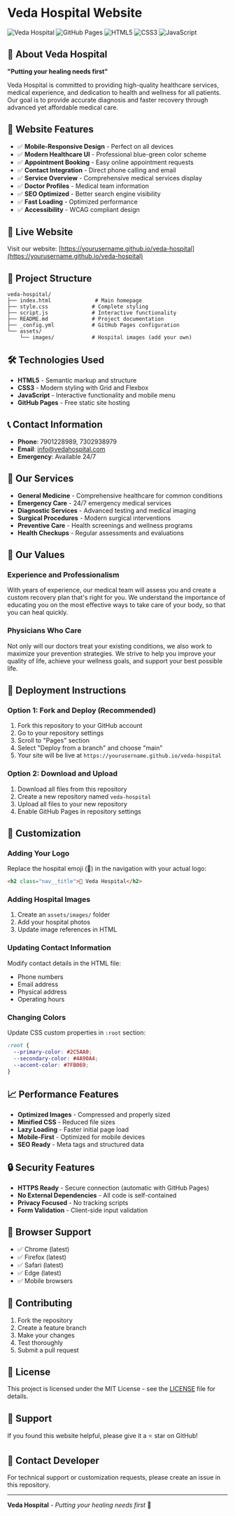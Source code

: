 # Veda Hospital Website

![Veda Hospital](https://img.shields.io/badge/Status-Live-brightgreen)
![GitHub Pages](https://img.shields.io/badge/Deployed-GitHub%20Pages-blue)
![HTML5](https://img.shields.io/badge/HTML5-E34F26?logo=html5&logoColor=white)
![CSS3](https://img.shields.io/badge/CSS3-1572B6?logo=css3&logoColor=white)
![JavaScript](https://img.shields.io/badge/JavaScript-F7DF1E?logo=javascript&logoColor=black)

## 🏥 About Veda Hospital

**"Putting your healing needs first"**

Veda Hospital is committed to providing high-quality healthcare services, medical experience, and dedication to health and wellness for all patients. Our goal is to provide accurate diagnosis and faster recovery through advanced yet affordable medical care.

## 🌟 Website Features

- ✅ **Mobile-Responsive Design** - Perfect on all devices
- ✅ **Modern Healthcare UI** - Professional blue-green color scheme
- ✅ **Appointment Booking** - Easy online appointment requests
- ✅ **Contact Integration** - Direct phone calling and email
- ✅ **Service Overview** - Comprehensive medical services display
- ✅ **Doctor Profiles** - Medical team information
- ✅ **SEO Optimized** - Better search engine visibility
- ✅ **Fast Loading** - Optimized performance
- ✅ **Accessibility** - WCAG compliant design

## 🚀 Live Website

Visit our website: [https://yourusername.github.io/veda-hospital](https://yourusername.github.io/veda-hospital)

## 📁 Project Structure

```
veda-hospital/
├── index.html              # Main homepage
├── style.css              # Complete styling
├── script.js              # Interactive functionality
├── README.md              # Project documentation
├── _config.yml            # GitHub Pages configuration
└── assets/
    └── images/            # Hospital images (add your own)
```

## 🛠️ Technologies Used

- **HTML5** - Semantic markup and structure
- **CSS3** - Modern styling with Grid and Flexbox
- **JavaScript** - Interactive functionality and mobile menu
- **GitHub Pages** - Free static site hosting

## 📞 Contact Information

- **Phone**: 7901228989, 7302938979
- **Email**: info@vedahospital.com
- **Emergency**: Available 24/7

## 🏥 Our Services

- **General Medicine** - Comprehensive healthcare for common conditions
- **Emergency Care** - 24/7 emergency medical services
- **Diagnostic Services** - Advanced testing and medical imaging
- **Surgical Procedures** - Modern surgical interventions
- **Preventive Care** - Health screenings and wellness programs
- **Health Checkups** - Regular assessments and evaluations

## 👥 Our Values

### Experience and Professionalism
With years of experience, our medical team will assess you and create a custom recovery plan that's right for you. We understand the importance of educating you on the most effective ways to take care of your body, so that you can heal quickly.

### Physicians Who Care
Not only will our doctors treat your existing conditions, we also work to maximize your prevention strategies. We strive to help you improve your quality of life, achieve your wellness goals, and support your best possible life.

## 🚀 Deployment Instructions

### Option 1: Fork and Deploy (Recommended)
1. Fork this repository to your GitHub account
2. Go to your repository settings
3. Scroll to "Pages" section
4. Select "Deploy from a branch" and choose "main"
5. Your site will be live at `https://yourusername.github.io/veda-hospital`

### Option 2: Download and Upload
1. Download all files from this repository
2. Create a new repository named `veda-hospital`
3. Upload all files to your new repository
4. Enable GitHub Pages in repository settings

## 📝 Customization

### Adding Your Logo
Replace the hospital emoji (🏥) in the navigation with your actual logo:
```html
<h2 class="nav__title">🏥 Veda Hospital</h2>
```

### Adding Hospital Images
1. Create an `assets/images/` folder
2. Add your hospital photos
3. Update image references in HTML

### Updating Contact Information
Modify contact details in the HTML file:
- Phone numbers
- Email address
- Physical address
- Operating hours

### Changing Colors
Update CSS custom properties in `:root` section:
```css
:root {
  --primary-color: #2C5AA0;
  --secondary-color: #4A90A4;
  --accent-color: #7FB069;
}
```

## 📈 Performance Features

- **Optimized Images** - Compressed and properly sized
- **Minified CSS** - Reduced file sizes
- **Lazy Loading** - Faster initial page load
- **Mobile-First** - Optimized for mobile devices
- **SEO Ready** - Meta tags and structured data

## 🔒 Security Features

- **HTTPS Ready** - Secure connection (automatic with GitHub Pages)
- **No External Dependencies** - All code is self-contained
- **Privacy Focused** - No tracking scripts
- **Form Validation** - Client-side input validation

## 📱 Browser Support

- ✅ Chrome (latest)
- ✅ Firefox (latest)  
- ✅ Safari (latest)
- ✅ Edge (latest)
- ✅ Mobile browsers

## 🤝 Contributing

1. Fork the repository
2. Create a feature branch
3. Make your changes
4. Test thoroughly
5. Submit a pull request

## 📄 License

This project is licensed under the MIT License - see the [LICENSE](LICENSE) file for details.

## 💝 Support

If you found this website helpful, please give it a ⭐ star on GitHub!

## 📧 Contact Developer

For technical support or customization requests, please create an issue in this repository.

---

**Veda Hospital** - *Putting your healing needs first* 🏥
